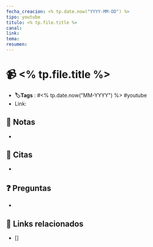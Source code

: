 ```yaml
---
fecha_creacion: <% tp.date.now("YYYY-MM-DD") %>
tipo: youtube
titulo: <% tp.file.title %>
canal: 
link: 
tema: 
resumen: 
---
```


# 📹 <% tp.file.title %>

-  **🏷️Tags** :   #<% tp.date.now("MM-YYYY") %> #youtube
-  Link: 

## 📝 Notas

-  

##  📖 Citas

- 

## ❓ Preguntas

- 

## 🔗 Links relacionados

-  []